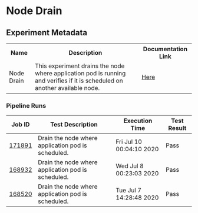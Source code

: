 # Node Drain

## Experiment Metadata

<table>
<tr>
<th> Name </th>
<th> Description </th>
<th> Documentation Link </th>
</tr>
<tr>
 <td> Node Drain </td>
 <td> This experiment drains the node where application pod is running and verifies if it is scheduled on another available node. </td>
 <td>  <a href="https://docs.litmuschaos.io/docs/node-drain/"> Here </a> </td>
 </tr>
 </table>

 ### Pipeline Runs

 
| Job ID |   Test Description         | Execution Time |Test Result   |
 |---------|---------------------------| --------------|--------|
|     <a href= "https://gitlab.mayadata.io/litmuschaos/litmus-e2e/-/jobs/171891">171891</a>           |  Drain the node where application pod is scheduled.           | Fri Jul 10 00:04:10 2020  | Pass |
|     <a href= "https://gitlab.mayadata.io/litmuschaos/litmus-e2e/-/jobs/168932">168932</a>           |  Drain the node where application pod is scheduled.           | Wed Jul  8 00:23:03 2020  | Pass |
 |    <a href= "https://gitlab.mayadata.io/litmuschaos/litmus-e2e/-/jobs/168520">168520</a>   |  Drain the node where application pod is scheduled.           |  Tue Jul  7 14:28:48 2020     |Pass  |
